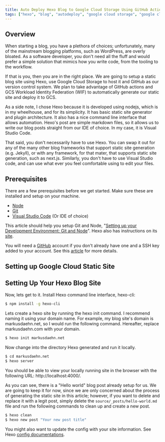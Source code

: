 ```yaml
---
title: Auto Deploy Hexo Blog to Google Cloud Storage Using GitHub Actions
tags: ["hexo", "blog", "autodeploy", "google cloud storage", "google cloud", "github actions", "github", "workload identity federation", "static site generator"]
---
```


## Overview 

When starting a blog, you have a plethora of choices; unfortunately, many of the mainstream blogging platforms, such as WordPress, are overly bloated. As a software developer, you don't need all the fluff and would prefer a simple solution that mimics how you write code, from the tooling to the workflow. 

If that is you, then you are in the right place. We are going to setup a static blog site using Hexo, use Google Cloud Storage to host it and GitHub as our version control system. We plan to take advantage of GitHub actions and GCS Workload Identity Federation (WIF) to automatically generate our static site and deploy it to GCS.  

As a side note, I chose Hexo because it is developed using nodejs, which is in my wheelhouse, and for its simplicity. It has basic static site generator and plugin architecture. It also has a nice command line interface that allows automation. Hexo's post are simple markdown files, so it allows us to write our blog posts straight from our IDE of choice. In my case, it is Visual Studio Code. 

That said, you don't necessarily have to use Hexo. You can swap it out for any of the many other blog frameworks that support static site generation (e.g. Jekyll), or with any framework, for that mater, that supports static site generation, such as next.js. Similarly, you don't have to use Visual Studio code, and can use what ever you feel comfortable using to edit your files.

## Prerequisites

There are a few prerequisites before we get started. Make sure these are installed and setup on your machine.

* [Node](https://nodejs.org/en/download)
* [Git](https://git-scm.com/book/en/v2/Getting-Started-Installing-Git)
* [Visual Studio Code](https://code.visualstudio.com/download) (Or IDE of choice)

This article should help you setup Git and Node, "[Setting up your Development Environment: Git and Node](https://olanetsoft.medium.com/setting-up-your-development-environment-git-and-node-948613b1239a)". Hexo also has instructions on its [site](https://hexo.io/docs/#Requirements).

You will need a [GitHub](https://github.com/) account if you don't already have one and a SSH key added to your account. See this [article](https://docs.github.com/en/authentication/connecting-to-github-with-ssh/adding-a-new-ssh-key-to-your-github-account) for more details.

## Setting up Google Cloud Static Site

## Setting Up Your Hexo Blog Site

Now, lets get to it. Install Hexo command line interface, hexo-cli:

```bash
$ npm install -g hexo-cli
```

Lets create a hexo site by running the hexo init command. I recommend naming it using your domain name. For example, my blog site's domain is markusdaehn.net, so I would run the following command. Hereafter, replace markusdaehn.com with your domain.

```bash
$ hexo init markusdaehn.net
```

Now change into the directory Hexo generated and run it locally. 

```bash
$ cd markusdaehn.net
$ hexo server
```

You should be able to view your locally running site in the browser with the following URL: http://localhost:4000/.

As you can see, there is a "Hello world" blog post already setup for us. We are going to keep it for now, since we are only concerned about the process of generating the static site in this article; however, if you want to delete and replace it with a legit post, simply delete the `source/_posts/hello-world.md` file and run the following commands to clean up and create a new post. 

```bash
$ hexo clean
$ hexo new post "Your new post title"
```

You might also want to update the config with your site information. See Hexo [config documentations](https://hexo.io/docs/configuration). 

  










